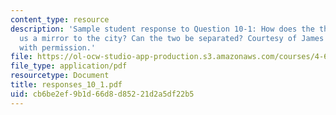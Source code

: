 ```yaml
---
content_type: resource
description: 'Sample student response to Question 10-1: How does the theme park offer
  us a mirror to the city? Can the two be separated? Courtesy of James Smith. Used
  with permission.'
file: https://ol-ocw-studio-app-production.s3.amazonaws.com/courses/4-645-selected-topics-in-architecture-architecture-from-1750-to-the-present-fall-2004/cb6be2ef9b1d66d8d85221d2a5df22b5_responses_10_1.pdf
file_type: application/pdf
resourcetype: Document
title: responses_10_1.pdf
uid: cb6be2ef-9b1d-66d8-d852-21d2a5df22b5
---
```

